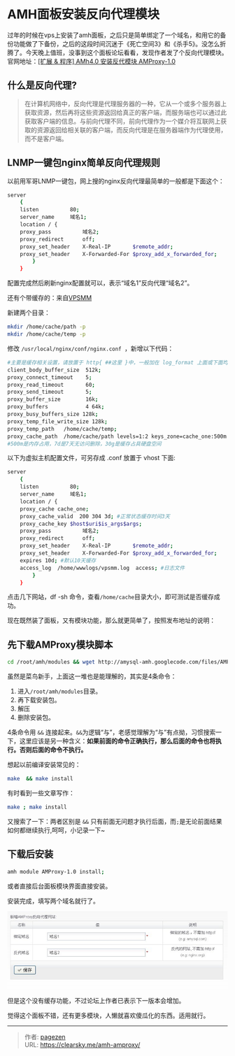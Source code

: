 # AMH面板安装反向代理模块


过年的时候在vps上安装了amh面板，之后只是简单绑定了一个域名，和用它的备份功能做了下备份，之后的这段时间沉迷于《死亡空间3》和《杀手5》。没怎么折腾了。今天晚上值班，没事到这个面板论坛看看，发现作者发了个反向代理模块。官网地址：[[扩展 & 程序] AMh4.0 安装反代模块 AMProxy-1.0](http://amysql.com/bbs/post-192-1-1.htm "[扩展 & 程序] AMh4.0 安装反代模块 AMProxy-1.0")

## 什么是反向代理?

> 在计算机网络中，反向代理是代理服务器的一种，它从一个或多个服务器上获取资源，然后再将这些资源返回给真正的客户端，而服务端也可以通过此获取客户端的信息。与前向代理不同，前向代理作为一个媒介将互联网上获取的资源返回给相关联的客户端，而反向代理是在服务器端作为代理使用，而不是客户端。

## LNMP一键包nginx简单反向代理规则

以前用军哥LNMP一键包，网上搜的nginx反向代理最简单的一般都是下面这个：
```bash
server
    {
    listen          80;
    server_name     域名1;
    location / {
    proxy_pass          域名2;
    proxy_redirect      off;
    proxy_set_header    X-Real-IP       $remote_addr;
    proxy_set_header    X-Forwarded-For $proxy_add_x_forwarded_for;
        }
    }
```

配置完成然后刷新nginx配置就可以，表示“域名1”反向代理“域名2”。

还有个带缓存的：来自[VPSMM](http://www.vpsmm.com/blog/nginx-proxy-and-all-cache-config "Nginx反向代理&前端全缓存相关配置教程_LNMP适用")

新建两个目录：

```bash
mkdir /home/cache/path -p
mkdir /home/cache/temp -p
```

修改 `/usr/local/nginx/conf/nginx.conf `，新增以下代码：

```bash
#主要是缓存相关设置，请放置于 http{ ##这里 }中，一般加在 log_format 上面或下面均可：
client_body_buffer_size  512k;
proxy_connect_timeout    5;
proxy_read_timeout       60;
proxy_send_timeout       5;
proxy_buffer_size        16k;
proxy_buffers            4 64k;
proxy_busy_buffers_size 128k;
proxy_temp_file_write_size 128k;
proxy_temp_path   /home/cache/temp;
proxy_cache_path  /home/cache/path levels=1:2 keys_zone=cache_one:500m inactive=7d max_size=30g;
#500m是内存占用，7d是7天无访问删除，30g是缓存占具硬盘空间
```

以下为虚拟主机配置文件，可另存成 .conf 放置于 vhost 下面:

```bash
server
    {
    listen          80;
    server_name     域名1;
    location / {
    proxy_cache cache_one;
    proxy_cache_valid  200 304 3d; #正常状态缓存时间3天
    proxy_cache_key $host$uri$is_args$args;
    proxy_pass          域名2;
    proxy_redirect      off;
    proxy_set_header    X-Real-IP       $remote_addr;
    proxy_set_header    X-Forwarded-For $proxy_add_x_forwarded_for;
    expires 10d; #默认10天缓存
    access_log  /home/wwwlogs/vpsmm.log  access; #日志文件
        }
    }
```

点击几下网站，df -sh 命令，查看` /home/cache `目录大小，即可测试是否缓存成功。

现在既然装了面板，又有模块功能，那么就更简单了，按照发布地址的说明：

## 先下载AMProxy模块脚本

```bash
cd /root/amh/modules && wget http://amysql-amh.googlecode.com/files/AMProxy-1.0.zip && unzip AMProxy-1.0.zip && rm -f AMProxy-1.0.zip;
```

虽然是菜鸟新手，上面这一堆也是能理解的，其实是4条命令：

1. 进入`/root/amh/modules`目录。
2. 再下载安装包。
3. 解压
4. 删除安装包。

4条命令用 `&&` 连接起来。`&&`为逻辑“与”，老感觉理解为“与”有点拗，习惯搜索一下，这里应该是另一种含义：**如果前面的命令正确执行，那么后面的命令也将执行。否则后面的命令不执行。**

想起以前编译安装常见的：

```bash
make  && make install
```

有时看到一些文章写作：

```bash
make ; make install
```

又搜索了一下：两者区别是 `&&` 只有前面无问题才执行后面，而` ; `是无论前面结果如何都继续执行,呵呵，小记录一下~

## 下载后安装

```bash
amh module AMProxy-1.0 install;
```

或者直接后台面板模块界面直接安装。

安装完成，填写两个域名就行了。

![AMH面板反向代理](1289579982.jpg "AMH面板反向代理")

但是这个没有缓存功能，不过论坛上作者已表示下一版本会增加。

觉得这个面板不错，还有更多模块，人懒就喜欢傻瓜化的东西。适用就行。


---

> 作者: [pagezen](http://clearsky.me/)  
> URL: https://clearsky.me/amh-amproxy/  

